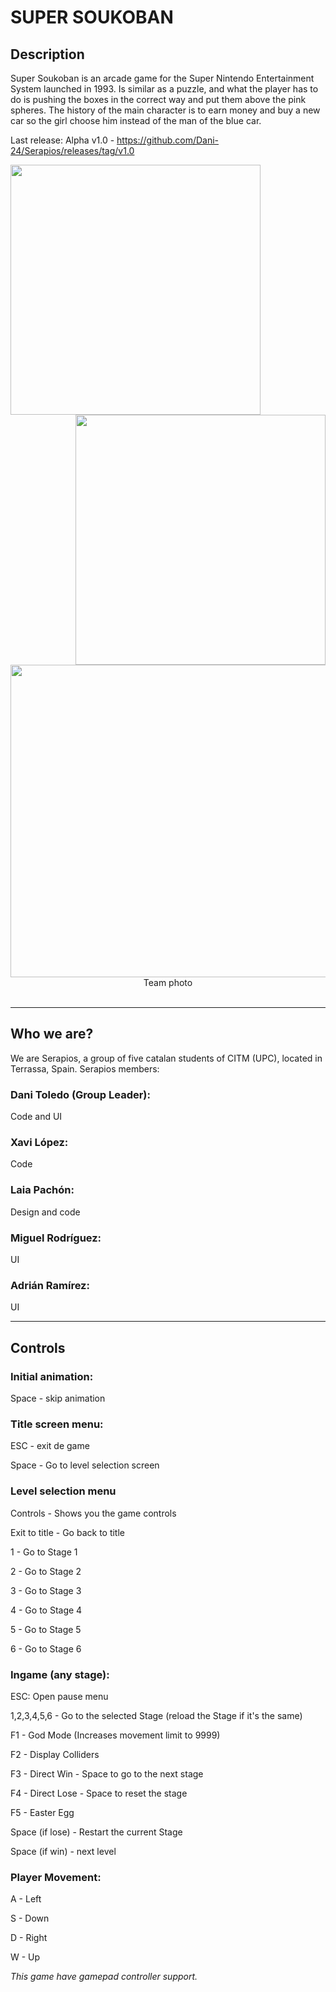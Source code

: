 # SUPER SOUKOBAN

## Description
 Super Soukoban is an arcade game for the Super Nintendo Entertainment System launched in 1993. Is similar as a puzzle, and what the player has to do is pushing the boxes in the correct way and put them above the pink spheres. The history of the main character is to earn money and buy a new car so the girl choose him instead of the man of the blue car.
 
 
Last release:
Alpha v1.0 - https://github.com/Dani-24/Serapios/releases/tag/v1.0


<p align="center">
 
 <img align="left" width="400" height="400" src="https://www.giantbomb.com/a/uploads/square_medium/2/23093/2623980-super%20soukoban%20%28j%29_00001.jpg">
 
 <img align="right" width="400" height="400" src="https://cdn.discordapp.com/attachments/818140279147724820/835096871692533771/serapios_logo.png">
 
<img width="700" height="500" src="https://cdn.discordapp.com/attachments/818140279147724820/848592806691471360/IMG-20210527-WA0023_1.jpg">
 
 <br>
 Team photo
 <br><br>
 
</p>

***

## Who we are?
 
 We are Serapios, a group of five catalan students of CITM (UPC), located in Terrassa, Spain. Serapios members:

### Dani Toledo (Group Leader):
 Code and UI
### Xavi López:
 Code
### Laia Pachón:
 Design and code
### Miguel Rodríguez:
 UI 
### Adrián Ramírez:
 UI 
 
***

## Controls
### Initial animation:
Space - skip animation

### Title screen menu:
ESC - exit de game

Space - Go to level selection screen

### Level selection menu
Controls - Shows you the game controls

Exit to title - Go back to title

1 - Go to Stage 1

2 - Go to Stage 2

3 - Go to Stage 3

4 - Go to Stage 4

5 - Go to Stage 5

6 - Go to Stage 6

### Ingame (any stage):
ESC: Open pause menu

1,2,3,4,5,6 - Go to the selected Stage (reload the Stage if it's the same)

F1 - God Mode (Increases movement limit to 9999)

F2 - Display Colliders

F3 - Direct Win - Space to go to the next stage

F4 - Direct Lose - Space to reset the stage

F5 - Easter Egg

Space (if lose) - Restart the current Stage

Space (if win) - next level

### Player Movement:
A - Left

S - Down

D - Right

W - Up

*This game have gamepad controller support.*
